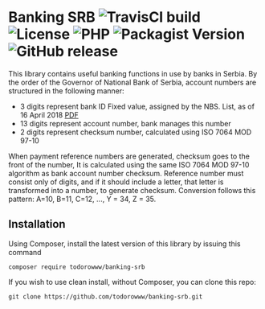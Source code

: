 Banking SRB
![TravisCI build](https://img.shields.io/travis-ci/todorowww/banking-srb/master.svg?style=flat-square)
![License](https://img.shields.io/github/license/todorowww/banking-srb.svg?style=flat-square)
![PHP](https://img.shields.io/travis/php-v/todorowww/banking-srb.svg?style=flat-square)
![Packagist Version](https://img.shields.io/packagist/v/todorowww/banking-srb.svg?style=flat-square)
![GitHub release](https://img.shields.io/github/release/todorowww/banking-srb.svg?style=flat-square)
=================================

This library contains useful banking functions in use by banks in Serbia.
By the order of the Governor of National Bank of Serbia, account numbers are structured in the following manner:

- 3 digits represent bank ID Fixed value, assigned by the NBS. List, as of 16 April 2018 [PDF](https://www.nbs.rs/internet/latinica/20/plp/pu_jedinstveni_id_brojevi.pdf)
- 13 digits represent account number, bank manages this number
- 2 digits represent checksum number, calculated using ISO 7064 MOD 97-10

When payment reference numbers are generated, checksum goes to the front of the number, It is calculated using the same ISO 7064 MOD 97-10 algorithm as bank account number checksum.
Reference number must consist only of digits, and if it should include a letter, that letter is transformed into a number, to generate checksum.
Conversion follows this pattern: A=10, B=11, C=12, ..., Y = 34, Z = 35.

## Installation ##

Using Composer, install the latest version of this library by issuing this command

	composer require todorowww/banking-srb

If you wish to use clean install, without Composer, you can clone this repo:

	git clone https://github.com/todorowww/banking-srb.git
